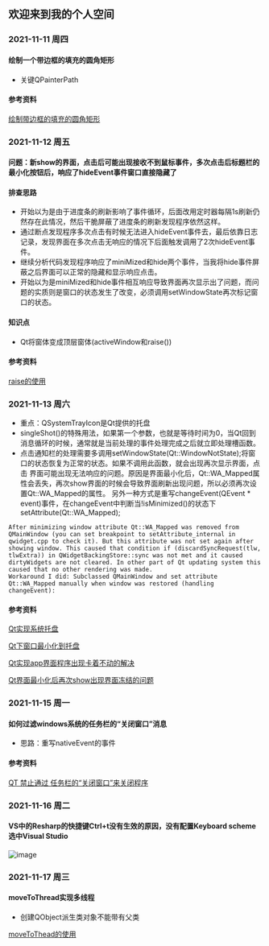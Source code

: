 ## 欢迎来到我的个人空间

###  2021-11-11 周四
#### 绘制一个带边框的填充的圆角矩形

* 关键QPainterPath 

#### 参考资料
[绘制带边框的填充的圆角矩形](https://www.coder.work/article/111792)


### 2021-11-12  周五
#### 问题：新show的界面，点击后可能出现接收不到鼠标事件，多次点击后标题栏的最小化按钮后，响应了hideEvent事件窗口直接隐藏了
#### 排查思路
* 开始以为是由于进度条的刷新影响了事件循环，后面改用定时器每隔1s刷新仍然存在此情况，然后干脆屏蔽了进度条的刷新发现程序依然这样。
* 通过断点发现程序多次点击有时候无法进入hideEvent事件去，最后依靠日志记录，发现界面在多次点击无响应的情况下后面触发调用了2次hideEvent事件。
* 继续分析代码发现程序响应了miniMized和hide两个事件，当我将hide事件屏蔽之后界面可以正常的隐藏和显示响应点击。
* 开始以为是miniMized和hide事件相互响应导致界面再次显示出了问题，而问题的实质则是窗口的状态发生了改变，必须调用setWindowState再次标记窗口的状态。

#### 知识点
* Qt将窗体变成顶层窗体(activeWindow和raise())

#### 参考资料
[raise的使用](https://www.cnblogs.com/findumars/p/5599447.html)


### 2021-11-13  周六

* 重点：QSystemTrayIcon是Qt提供的托盘
* singleShot()的特殊用法，如果第一个参数，也就是等待时间为0，当Qt回到消息循环的时候，通常就是当前处理的事件处理完成之后就立即处理槽函数。
* 点击通知栏的处理需要多调用setWindowState(Qt::WindowNotState);将窗口的状态恢复为正常的状态。如果不调用此函数，就会出现再次显示界面，点击
界面可能出现无法响应的问题。原因是界面最小化后，Qt::WA_Mapped属性会丢失，再次show界面的时候会导致界面刷新出现问题，所以必须再次设置Qt::WA_Mapped的属性。
另外一种方式是重写changeEvent(QEvent * event)事件，在changeEvent中判断当!isMinimized()的状态下setAttribute(Qt::WA_Mapped);

```
After minimizing window attribute Qt::WA_Mapped was removed from QMainWindow (you can set breakpoint to setAttribute_internal in qwidget.cpp to check it). But this attribute was not set again after showing window. This caused that condition if (discardSyncRequest(tlw, tlwExtra)) in QWidgetBackingStore::sync was not met and it caused dirtyWidgets are not cleared. In other part of Qt updating system this caused that no other rendering was made.
Workaround I did: Subclassed QMainWindow and set attribute Qt::WA_Mapped manually when window was restored (handling changeEvent):
```


#### 参考资料
[Qt实现系统托盘](https://blog.csdn.net/u011417605/article/details/51322997)

[Qt下窗口最小化到托盘](https://www.geek-share.com/detail/2557485470.html)

[Qt实现app界面程序出现卡着不动的解决](https://blog.csdn.net/huangyifei_1111/article/details/80194221)

[Qt界面最小化后再次show出现界面冻结的问题](https://stackoverflow.com/questions/14554903/widgets-freezing-after-minimise-window)

### 2021-11-15 周一 

#### 如何过滤windows系统的任务栏的“关闭窗口”消息
* 思路：重写nativeEvent的事件

#### 参考资料
[QT 禁止通过 任务栏的“关闭窗口”来关闭程序](https://blog.csdn.net/hellokandy/article/details/115346854)


### 2021-11-16 周二
#### VS中的Resharp的快捷键Ctrl+t没有生效的原因，没有配置Keyboard scheme选中Visual Studio
![image](https://user-images.githubusercontent.com/94329757/141891860-1f2eec9e-193a-4f8b-b0d2-5067a2c4bf06.png)

### 2021-11-17 周三
#### moveToThread实现多线程
* 创建QObject派生类对象不能带有父类

[moveToThead的使用](https://www.cnblogs.com/lcgbk/p/13950284.html)





